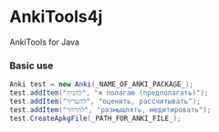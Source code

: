 # AnkiTools4j
AnkiTools for Java


### Basic use
``` java
Anki test = new Anki(_NAME_OF_ANKI_PACKAGE_);
test.addItem("לְהַנִּיחַ", "я полагаю (предполагать)");
test.addItem("להעריך", "оценить, рассчитывать");
test.addItem("להרהר", "размышлять, медитировать");
test.CreateApkgFile(_PATH_FOR_ANKI_FILE_);
```

